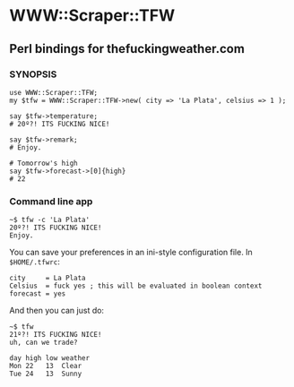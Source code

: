 WWW::Scraper::TFW
=================

Perl bindings for thefuckingweather.com
---------------------------------------

### SYNOPSIS

    use WWW::Scraper::TFW;
    my $tfw = WWW::Scraper::TFW->new( city => 'La Plata', celsius => 1 );

    say $tfw->temperature;
    # 20º?! ITS FUCKING NICE!

    say $tfw->remark;
    # Enjoy.

    # Tomorrow's high
    say $tfw->forecast->[0]{high}
    # 22

### Command line app

    ~$ tfw -c 'La Plata'
    20º?! ITS FUCKING NICE!
    Enjoy.

You can save your preferences in an ini-style configuration file. In
`$HOME/.tfwrc`:

    city     = La Plata
    Celsius  = fuck yes ; this will be evaluated in boolean context
    forecast = yes

And then you can just do:

    ~$ tfw
    21º?! ITS FUCKING NICE!
    uh, can we trade?

    day high low weather
    Mon 22   13  Clear
    Tue 24   13  Sunny
